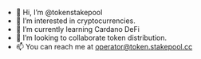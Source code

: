 - 👋 Hi, I’m @tokenstakepool
- 👀 I’m interested in cryptocurrencies.
- 🌱 I’m currently learning Cardano DeFi
- 💞️ I’m looking to collaborate token distribution.
- 📫 You can reach me at operator@token.stakepool.cc

<!---
tokenstakepool/tokenstakepool is a ✨ special ✨ repository because its `README.md` (this file) appears on your GitHub profile.
You can click the Preview link to take a look at your changes.
--->
